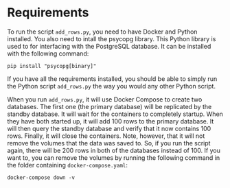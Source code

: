 # Requirements
To run the script `add_rows.py`, you need to have Docker and Python installed.  You also need to intall the psycopg library.  This Python library is used to for interfacing with the PostgreSQL database.  It can be installed with the following command:

    pip install "psycopg[binary]"

If you have all the requirements installed, you should be able to simply run the Python script `add_rows.py` the way you would any other Python script.  

When you run `add_rows.py`, it will use Docker Compose to create two databases.  The first one (the primary database) will be replicated by the standby database.  It will wait for the containers to completely startup.  When they have both started up, it will add 100 rows to the primary database.  It will then query the standby database and verify that it now contains 100 rows.  Finally, it will close the containers.  Note, however, that it will not remove the volumes that the data was saved to.  So, if you run the script again, there will be 200 rows in both of the databases instead of 100.  If you want to, you can remove the volumes by running the following command in the folder containing `docker-compose.yaml`:

    docker-compose down -v
